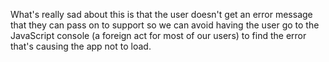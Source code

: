 What's really sad about this is that the user doesn't get an error message that they can pass on to support so we can avoid having the user go to the JavaScript console (a foreign act for most of our users) to find the error that's causing the app not to load. 
